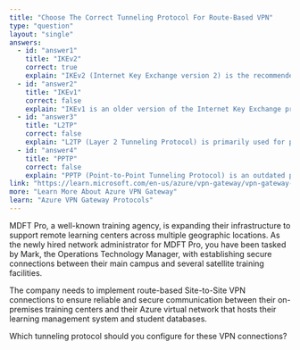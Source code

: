 ```yaml
---
title: "Choose The Correct Tunneling Protocol For Route-Based VPN"
type: "question"
layout: "single"
answers:
  - id: "answer1"
    title: "IKEv2"
    correct: true
    explain: "IKEv2 (Internet Key Exchange version 2) is the recommended and default tunneling protocol for Azure VPN gateways. It provides better security, performance, and reliability compared to older protocols, and is required for route-based VPN connections."
  - id: "answer2"
    title: "IKEv1"  
    correct: false
    explain: "IKEv1 is an older version of the Internet Key Exchange protocol. While supported by Azure, IKEv2 is preferred for new deployments due to its enhanced security features and better performance."
  - id: "answer3"
    title: "L2TP"
    correct: false
    explain: "L2TP (Layer 2 Tunneling Protocol) is primarily used for point-to-point VPN connections and is not the optimal choice for site-to-site VPN connections in Azure environments."
  - id: "answer4"
    title: "PPTP"
    correct: false
    explain: "PPTP (Point-to-Point Tunneling Protocol) is an outdated protocol with known security vulnerabilities. It is not recommended or supported for Azure site-to-site VPN connections."
link: "https://learn.microsoft.com/en-us/azure/vpn-gateway/vpn-gateway-about-vpn-gateway-settings#ipsec"
more: "Learn More About Azure VPN Gateway"
learn: "Azure VPN Gateway Protocols"
---
```


MDFT Pro, a well-known training agency, is expanding their infrastructure to support remote learning centers across multiple geographic locations. As the newly hired network administrator for MDFT Pro, you have been tasked by Mark, the Operations Technology Manager, with establishing secure connections between their main campus and several satellite training facilities. 

The company needs to implement route-based Site-to-Site VPN connections to ensure reliable and secure communication between their on-premises training centers and their Azure virtual network that hosts their learning management system and student databases.

Which tunneling protocol should you configure for these VPN connections?
